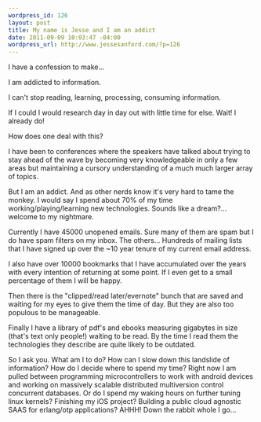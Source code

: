 ```yaml
--- 
wordpress_id: 126
layout: post
title: My name is Jesse and I am an addict
date: 2011-09-09 10:03:47 -04:00
wordpress_url: http://www.jessesanford.com/?p=126
---
```

I have a confession to make...

I am addicted to information.

I can't stop reading, learning, processing, consuming information.

If I could I would research day in day out with little time for else. Wait! I already do!

How does one deal with this?

I have been to conferences where the speakers have talked about trying to stay ahead of the wave by becoming very knowledgeable in only a few areas but maintaining a cursory understanding of a much much larger array of topics. 

But I am an addict. And as other nerds know it's very hard to tame the monkey. I would say I spend about 70% of my time working/playing/learning new technologies. Sounds like a dream?... welcome to my nightmare.

Currently I have 45000 unopened emails. Sure many of them are spam but I do have spam filters on my inbox. The others... Hundreds of mailing lists that I have signed up over the ~10 year tenure of my current email address.

I also have over 10000 bookmarks that I have accumulated over the years with every intention of returning at some point. If I even get to a small percentage of them I will be happy.

Then there is the "clipped/read later/evernote" bunch that are saved and waiting for my eyes to give them the time of day. But they are also too populous to be manageable.

Finally I have a library of pdf's and ebooks measuring gigabytes in size (that's text only people!) waiting to be read. By the time I read them the technologies they describe are quite likely to be outdated.

So I ask you. What am I to do? How can I slow down this landslide of information? How do I decide where to spend my time? Right now I am pulled between programming microcontrollers to work with android devices and working on massively scalable distributed multiversion control concurrent databases. Or do I spend my waking hours on further tuning linux kernels? Finishing my iOS project? Building a public cloud agnostic SAAS for erlang/otp applications? AHHH! Down the rabbit whole I go...
